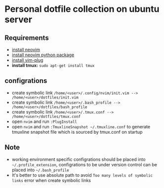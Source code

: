 # Personal dotfile collection on ubuntu server

## Requirements

- [install neovim](https://github.com/neovim/neovim/wiki/Installing-Neovim#ubuntu)
- [install neovim python package](https://github.com/neovim/python-client)
- [install vim-plug](https://github.com/junegunn/vim-plug#neovim)
- **install tmux:** `sudo apt-get install tmux`

## configrations

- create symbolic link `/home/<user>/.config/nvim/init.vim --> /home/<user>/dotfiles/init.vim`
- create symbolic link `/home/<user>/.bash_profile --> /home/<user>/dotfiles/bash_profile`
- create symbolic link `/home/<user>/.tmux.conf --> /home/<user>/dotfiles/tmux.conf`
- open `nvim` and run `:PlugInstall`
- open `nvim` and run `:TmuxlineSnapshot ~/.tmuxline.conf` to generate tmuxline snapshot file which is sourced by tmux.conf on startup

## Note

- working environment specific configrations should be placed into `~/.profile_extension`, configrations to be under version control can be placed into `~/.bash_profile`
- It's better to use absolute path to avoid `Too many levels of symbolic links` error when create symbolic links
